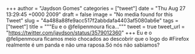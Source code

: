 
+++
author = "Jaydson Gomes"
categories = ["tweet"]
date = "Thu Aug 27 13:29:45 +0000 2009"
draft = false
image = "No media found for this Tweet"
slug = "4a488a88fe9acc517f2abbdafa4403af5080ab6e"
tags = ["tweet"]
title = """Eu e o @felipenmoura fica..."""
tweet = true
tweet_url = "https://twitter.com/jaydson/status/3579012360"
+++
Eu e o @felipenmoura ficamos meio chocados ao descobrir que o logo do #Firefox realmente é um panda e não uma raposa.Só nós não sabiamos?
